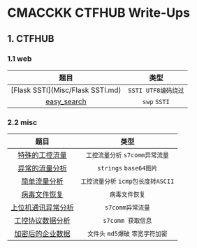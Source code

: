 # CMACCKK CTFHUB Write-Ups

## 1. CTFHUB

### 1.1 web

|                          题目                          |        类型         |
| :----------------------------------------------------: | :-----------------: |
|            [Flask SSTI](Misc/Flask SSTI.md)            | `SSTI UTF8编码绕过` |
| [easy_search](../buuctf/web/[BJDCTF2020]EasySearch.md) |    `swp`  `SSTI`    |

### 2.2 misc

|                       题目                       |                 类型                  |
| :----------------------------------------------: | :-----------------------------------: |
|     [特殊的工控流量](Misc/特殊的工控流量.md)     |   `工控流量分析`   `s7comm异常流量`   |
|     [异常的流量分析](Misc/异常的流量分析.md)     |       `strings`   `base64图片`        |
|       [简单流量分析](Misc/简单流量分析.md)       | `工控流量分析`   `icmp包长度转ASCII`  |
|       [病毒文件恢复](Misc/病毒文件恢复.md)       |            `病毒文件恢复`             |
| [上位机通讯异常分析](misc/上位机通讯异常分析.md) |           `s7comm异常流量`            |
|   [工控协议数据分析](misc/工控协议数据分析.md)   |           `s7comm 获取信息`           |
|   [加密后的企业数据](misc/加密后的企业数据.md)   | `文件头`   `md5爆破`   `零宽字符加密` |